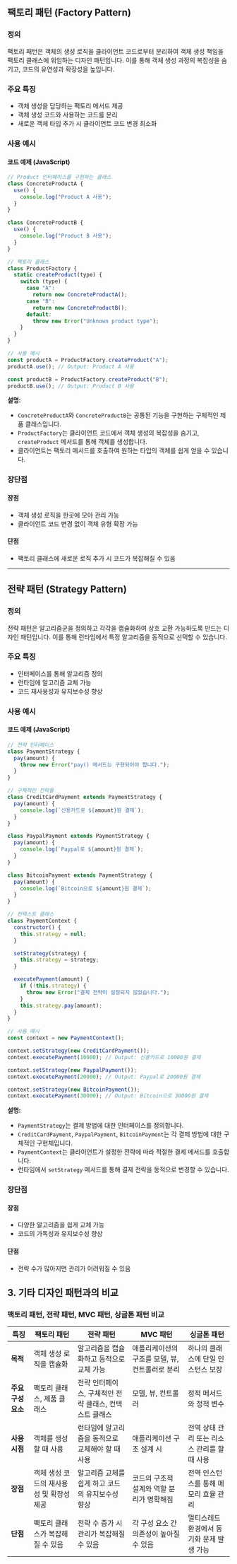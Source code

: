 ## 팩토리 패턴 (Factory Pattern)

### 정의
팩토리 패턴은 객체의 생성 로직을 클라이언트 코드로부터 분리하여 객체 생성 책임을 팩토리 클래스에 위임하는 디자인 패턴입니다. 이를 통해 객체 생성 과정의 복잡성을 숨기고, 코드의 유연성과 확장성을 높입니다.

### 주요 특징
- 객체 생성을 담당하는 팩토리 메서드 제공
- 객체 생성 코드와 사용하는 코드를 분리
- 새로운 객체 타입 추가 시 클라이언트 코드 변경 최소화

### 사용 예시

#### 코드 예제 (JavaScript)
```javascript
// Product 인터페이스를 구현하는 클래스
class ConcreteProductA {
  use() {
    console.log("Product A 사용");
  }
}

class ConcreteProductB {
  use() {
    console.log("Product B 사용");
  }
}

// 팩토리 클래스
class ProductFactory {
  static createProduct(type) {
    switch (type) {
      case "A":
        return new ConcreteProductA();
      case "B":
        return new ConcreteProductB();
      default:
        throw new Error("Unknown product type");
    }
  }
}

// 사용 예시
const productA = ProductFactory.createProduct("A");
productA.use(); // Output: Product A 사용

const productB = ProductFactory.createProduct("B");
productB.use(); // Output: Product B 사용
```

**설명:**
- `ConcreteProductA`와 `ConcreteProductB`는 공통된 기능을 구현하는 구체적인 제품 클래스입니다.
- `ProductFactory`는 클라이언트 코드에서 객체 생성의 복잡성을 숨기고, `createProduct` 메서드를 통해 객체를 생성합니다.
- 클라이언트는 팩토리 메서드를 호출하여 원하는 타입의 객체를 쉽게 얻을 수 있습니다.

### 장단점
#### 장점
- 객체 생성 로직을 한곳에 모아 관리 가능
- 클라이언트 코드 변경 없이 객체 유형 확장 가능

#### 단점
- 팩토리 클래스에 새로운 로직 추가 시 코드가 복잡해질 수 있음

---

## 전략 패턴 (Strategy Pattern)

### 정의
전략 패턴은 알고리즘군을 정의하고 각각을 캡슐화하여 상호 교환 가능하도록 만드는 디자인 패턴입니다. 이를 통해 런타임에서 특정 알고리즘을 동적으로 선택할 수 있습니다.

### 주요 특징
- 인터페이스를 통해 알고리즘 정의
- 런타임에 알고리즘 교체 가능
- 코드 재사용성과 유지보수성 향상

### 사용 예시

#### 코드 예제 (JavaScript)
```javascript
// 전략 인터페이스
class PaymentStrategy {
  pay(amount) {
    throw new Error("pay() 메서드는 구현되어야 합니다.");
  }
}

// 구체적인 전략들
class CreditCardPayment extends PaymentStrategy {
  pay(amount) {
    console.log(`신용카드로 ${amount}원 결제`);
  }
}

class PaypalPayment extends PaymentStrategy {
  pay(amount) {
    console.log(`Paypal로 ${amount}원 결제`);
  }
}

class BitcoinPayment extends PaymentStrategy {
  pay(amount) {
    console.log(`Bitcoin으로 ${amount}원 결제`);
  }
}

// 컨텍스트 클래스
class PaymentContext {
  constructor() {
    this.strategy = null;
  }

  setStrategy(strategy) {
    this.strategy = strategy;
  }

  executePayment(amount) {
    if (!this.strategy) {
      throw new Error("결제 전략이 설정되지 않았습니다.");
    }
    this.strategy.pay(amount);
  }
}

// 사용 예시
const context = new PaymentContext();

context.setStrategy(new CreditCardPayment());
context.executePayment(10000); // Output: 신용카드로 10000원 결제

context.setStrategy(new PaypalPayment());
context.executePayment(20000); // Output: Paypal로 20000원 결제

context.setStrategy(new BitcoinPayment());
context.executePayment(30000); // Output: Bitcoin으로 30000원 결제
```

**설명:**
- `PaymentStrategy`는 결제 방법에 대한 인터페이스를 정의합니다.
- `CreditCardPayment`, `PaypalPayment`, `BitcoinPayment`는 각 결제 방법에 대한 구체적인 구현체입니다.
- `PaymentContext`는 클라이언트가 설정한 전략에 따라 적절한 결제 메서드를 호출합니다.
- 런타임에서 `setStrategy` 메서드를 통해 결제 전략을 동적으로 변경할 수 있습니다.

### 장단점
#### 장점
- 다양한 알고리즘을 쉽게 교체 가능
- 코드의 가독성과 유지보수성 향상

#### 단점
- 전략 수가 많아지면 관리가 어려워질 수 있음

## 3. 기타 디자인 패턴과의 비교

### 팩토리 패턴, 전략 패턴, MVC 패턴, 싱글톤 패턴 비교

| **특징**            | **팩토리 패턴**                                     | **전략 패턴**                                      | **MVC 패턴**                                     | **싱글톤 패턴**                                  |
|-------------------|-------------------------------------------------|-------------------------------------------------|------------------------------------------------|------------------------------------------------|
| **목적**            | 객체 생성 로직을 캡슐화                               | 알고리즘을 캡슐화하고 동적으로 교체 가능                  | 애플리케이션의 구조를 모델, 뷰, 컨트롤러로 분리            | 하나의 클래스에 단일 인스턴스 보장                      |
| **주요 구성 요소**     | 팩토리 클래스, 제품 클래스                              | 전략 인터페이스, 구체적인 전략 클래스, 컨텍스트 클래스         | 모델, 뷰, 컨트롤러                              | 정적 메서드와 정적 변수                             |
| **사용 시점**        | 객체를 생성할 때 사용                                  | 런타임에 알고리즘을 동적으로 교체해야 할 때 사용           | 애플리케이션 구조 설계 시                          | 전역 상태 관리 또는 리소스 관리를 할 때 사용               |
| **장점**            | 객체 생성 코드의 재사용성 및 확장성 제공                     | 알고리즘 교체를 쉽게 하고 코드의 유지보수성 향상              | 코드의 구조적 설계와 역할 분리가 명확해짐                 | 전역 인스턴스를 통해 메모리 효율 관리                    |
| **단점**            | 팩토리 클래스가 복잡해질 수 있음                          | 전략 수 증가 시 관리가 복잡해질 수 있음                      | 각 구성 요소 간 의존성이 높아질 수 있음                  | 멀티스레드 환경에서 동기화 문제 발생 가능                 |
